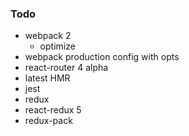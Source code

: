 ### Todo

* webpack 2
    * optimize
* webpack production config with opts
* react-router 4 alpha
* latest HMR
* jest
* redux
* react-redux 5
* redux-pack
